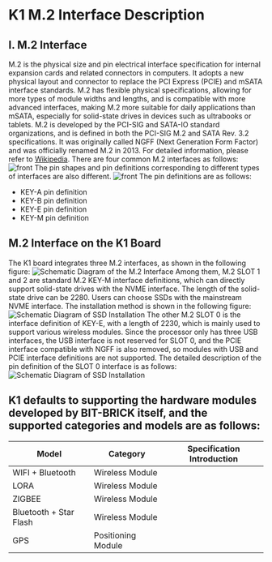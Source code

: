 # K1 M.2 Interface Description
## I. M.2 Interface
M.2 is the physical size and pin electrical interface specification for internal expansion cards and related connectors in computers. It adopts a new physical layout and connector to replace the PCI Express (PCIE) and mSATA interface standards. M.2 has flexible physical specifications, allowing for more types of module widths and lengths, and is compatible with more advanced interfaces, making M.2 more suitable for daily applications than mSATA, especially for solid-state drives in devices such as ultrabooks or tablets.
M.2 is developed by the PCI-SIG and SATA-IO standard organizations, and is defined in both the PCI-SIG M.2 and SATA Rev. 3.2 specifications. It was originally called NGFF (Next Generation Form Factor) and was officially renamed M.2 in 2013.
For detailed information, please refer to [Wikipedia](https://zh.wikipedia.org/wiki/M.2).
There are four common M.2 interfaces as follows:
![front](/img/k1/hardware/m2/m2_type.png)
The pin shapes and pin definitions corresponding to different types of interfaces are also different.
![front](/img/k1/hardware/m2/m2_type_define.png)
The pin definitions are as follows:
- KEY-A pin definition
- KEY-B pin definition
- KEY-E pin definition
- KEY-M pin definition
## M.2 Interface on the K1 Board
The K1 board integrates three M.2 interfaces, as shown in the following figure:
![Schematic Diagram of the M.2 Interface](/img/k1/hardware/m2/k1_m2.png)
Among them, M.2 SLOT 1 and 2 are standard M.2 KEY-M interface definitions, which can directly support solid-state drives with the NVME interface. The length of the solid-state drive can be 2280.
Users can choose SSDs with the mainstream NVME interface. The installation method is shown in the following figure:
![Schematic Diagram of SSD Installation](/img/k1/hardware/m2/kingston_ssd.png)
The other M.2 SLOT 0 is the interface definition of KEY-E, with a length of 2230, which is mainly used to support various wireless modules. Since the processor only has three USB interfaces, the USB interface is not reserved for SLOT 0, and the PCIE interface compatible with NGFF is also removed, so modules with USB and PCIE interface definitions are not supported. The detailed description of the pin definition of the SLOT 0 interface is as follows:
![Schematic Diagram of SSD Installation](/img/k1/hardware/m2/m2_frame.png)
## K1 defaults to supporting the hardware modules developed by BIT-BRICK itself, and the supported categories and models are as follows:
| Model | Category | Specification Introduction |
| ------ | ----- | -------------- |
| WIFI + Bluetooth | Wireless Module | |
| LORA | Wireless Module | |
| ZIGBEE | Wireless Module | |
| Bluetooth + Star Flash | Wireless Module | |
| GPS | Positioning Module | |